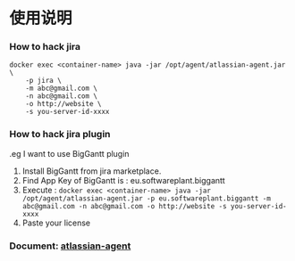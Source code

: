 
# 使用说明


### How to hack jira

```
docker exec <container-name> java -jar /opt/agent/atlassian-agent.jar \
    -p jira \
    -m abc@gmail.com \
    -n abc@gmail.com \
    -o http://website \
    -s you-server-id-xxxx
```

### How to hack jira plugin

.eg I want to use BigGantt plugin

1. Install BigGantt from jira marketplace.
2. Find App Key of BigGantt is : eu.softwareplant.biggantt
3. Execute : ` docker exec <container-name> java -jar /opt/agent/atlassian-agent.jar -p eu.softwareplant.biggantt -m abc@gmail.com -n abc@gmail.com -o http://website -s you-server-id-xxxx `
4. Paste your license


### Document: [atlassian-agent](https://gitee.com/pengzhile/atlassian-agent)








